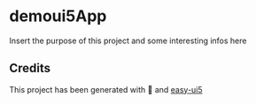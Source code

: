 # demoui5App

Insert the purpose of this project and some interesting infos here

## Credits

This project has been generated with 💙 and [easy-ui5](https://github.com/SAP)

